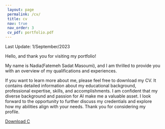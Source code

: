 ```yaml
---
 layout: page
 permalink: /cv/
 title: cv
 nav: true
 nav_order: 3
 cv_pdf: portfolio.pdf
---
```

Last Update: 1/September/2023

 Hello, and thank you for visiting my portfolio!

 My name is Nadia(Fatemeh Sadat Masoumi), and I am thrilled to provide you with an overview of my qualifications and experiences.
 
 If you want to learn more about me, please feel free to download my CV. It contains detailed information about my educational background, professional expertise, skills, and accomplishments. I am confident that my diverse background and passion for AI make me a valuable asset. I look forward to the opportunity to further discuss my credentials and explore how my abilities align with your needs. Thank you for considering my profile.

 [Download C](/assets/pdf/portfolio.pdf)